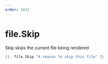 ```yaml
---
order: 1011
---
```


<!-- Generated by tools/docgen. DO NOT EDIT. -->

# file.Skip

Skip skips the current file being rendered

```go
{{- file.Skip "A reason to skip this file" }}
```
